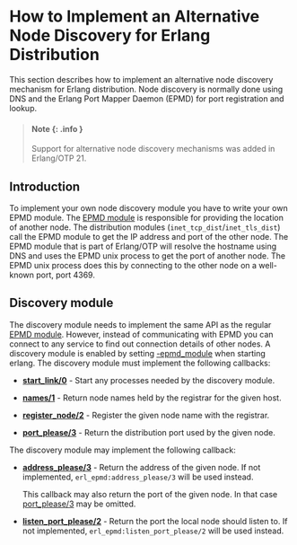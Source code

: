 <!--
%CopyrightBegin%

Copyright Ericsson AB 2023. All Rights Reserved.

Licensed under the Apache License, Version 2.0 (the "License");
you may not use this file except in compliance with the License.
You may obtain a copy of the License at

    http://www.apache.org/licenses/LICENSE-2.0

Unless required by applicable law or agreed to in writing, software
distributed under the License is distributed on an "AS IS" BASIS,
WITHOUT WARRANTIES OR CONDITIONS OF ANY KIND, either express or implied.
See the License for the specific language governing permissions and
limitations under the License.

%CopyrightEnd%
-->
# How to Implement an Alternative Node Discovery for Erlang Distribution

This section describes how to implement an alternative node discovery mechanism
for Erlang distribution. Node discovery is normally done using DNS and the
Erlang Port Mapper Daemon (EPMD) for port registration and lookup.

> #### Note {: .info }
>
> Support for alternative node discovery mechanisms was added in Erlang/OTP 21.

## Introduction

To implement your own node discovery module you have to write your own EPMD
module. The [EPMD module](`m:erl_epmd`) is responsible for providing the
location of another node. The distribution modules
(`inet_tcp_dist`/`inet_tls_dist`) call the EPMD module to get the IP address and
port of the other node. The EPMD module that is part of Erlang/OTP will resolve
the hostname using DNS and uses the EPMD unix process to get the port of another
node. The EPMD unix process does this by connecting to the other node on a
well-known port, port 4369.

## Discovery module

The discovery module needs to implement the same API as the regular
[EPMD module](`m:erl_epmd`). However, instead of communicating with EPMD you can
connect to any service to find out connection details of other nodes. A
discovery module is enabled by setting [\-epmd_module](erl_cmd.md) when starting
erlang. The discovery module must implement the following callbacks:

- **[start_link/0](`erl_epmd:start_link/0`)** - Start any processes needed by
  the discovery module.

- **[names/1](`erl_epmd:names/1`)** - Return node names held by the registrar
  for the given host.

- **[register_node/2](`erl_epmd:register_node/2`)** - Register the given node
  name with the registrar.

- **[port_please/3](`erl_epmd:port_please/3`)** - Return the distribution port
  used by the given node.

The discovery module may implement the following callback:

- **[address_please/3](`erl_epmd:address_please/3`)** - Return the address of
  the given node. If not implemented, `erl_epmd:address_please/3` will be used
  instead.

  This callback may also return the port of the given node. In that case
  [port_please/3](`erl_epmd:port_please/3`) may be omitted.

- **[listen_port_please/2](`erl_epmd:listen_port_please/2`)** - Return the port
  the local node should listen to. If not implemented,
  `erl_epmd:listen_port_please/2` will be used instead.
